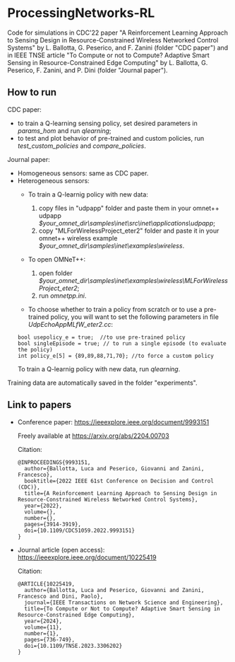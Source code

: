 # ProcessingNetworks-RL
Code for simulations in CDC'22 paper "A Reinforcement Learning Approach to Sensing Design in Resource-Constrained Wireless Networked Control Systems" by L. Ballotta, G. Peserico, and F. Zanini (folder "CDC paper") and in IEEE TNSE article "To Compute or not to Compute? Adaptive Smart Sensing in Resource-Constrained Edge Computing" by L. Ballotta, G. Peserico, F. Zanini, and P. Dini (folder "Journal paper").

## How to run
CDC paper: 
- to train a Q-learning sensing policy,
set desired parameters in _params_hom_ and run _qlearning_;
- to test and plot behavior of pre-trained and custom policies,
run _test_custom_policies_ and _compare_policies_.

Journal paper:
- Homogeneous sensors: same as CDC paper.
- Heterogeneous sensors:
  - To train a Q-learnig policy with new data:
    1. copy files in "udpapp" folder and paste them in your omnet++ udpapp _$your_omnet_dir\samples\inet\src\inet\applications\udpapp_;
    2. copy "MLForWirelessProject_eter2" folder and paste it in your omnet++ wireless example _$your_omnet_dir\samples\inet\examples\wireless_.

  - To open OMNeT++:
    1. open folder _$your_omnet_dir\samples\inet\examples\wireless\MLForWirelessProject_eter2_;
    2. run _omnetpp.ini_.

  - To choose whether to train a policy from scratch or to use a pre-trained policy,
  you will want to set the following parameters in file _UdpEchoAppMLfW_eter2.cc_:
  ``` 
  bool usepolicy_e = true;  //to use pre-trained policy
  bool singleEpisode = true; // to run a single episode (to evaluate the policy)
  int policy_e[5] = {89,89,88,71,70}; //to force a custom policy
  ```
  To train a Q-learnig policy with new data,
  run _qlearning_.

Training data are automatically saved in the folder "experiments".

## Link to papers
- Conference paper: https://ieeexplore.ieee.org/document/9993151

  Freely available at https://arxiv.org/abs/2204.00703
  
  Citation:
  ```
  @INPROCEEDINGS{9993151,
    author={Ballotta, Luca and Peserico, Giovanni and Zanini, Francesco},
    booktitle={2022 IEEE 61st Conference on Decision and Control (CDC)}, 
    title={A Reinforcement Learning Approach to Sensing Design in Resource-Constrained Wireless Networked Control Systems}, 
    year={2022},
    volume={},
    number={},
    pages={3914-3919},
    doi={10.1109/CDC51059.2022.9993151}
  }
  ```
  
- Journal article (open access): https://ieeexplore.ieee.org/document/10225419
  
  Citation:
  ```
  @ARTICLE{10225419,
    author={Ballotta, Luca and Peserico, Giovanni and Zanini, Francesco and Dini, Paolo},
    journal={IEEE Transactions on Network Science and Engineering}, 
    title={To Compute or Not to Compute? Adaptive Smart Sensing in Resource-Constrained Edge Computing}, 
    year={2024},
    volume={11},
    number={1},
    pages={736-749},
    doi={10.1109/TNSE.2023.3306202}
  }
  ```
